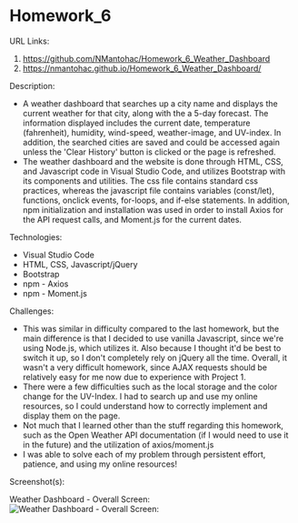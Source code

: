 # Homework_6

URL Links:
  1) https://github.com/NMantohac/Homework_6_Weather_Dashboard
  2) https://nmantohac.github.io/Homework_6_Weather_Dashboard/
  
Description:
  - A weather dashboard that searches up a city name and displays the current weather for that city, along with the a 5-day forecast.
    The information displayed includes the current date, temperature (fahrenheit), humidity, wind-speed, weather-image, and UV-index.
    In addition, the searched cities are saved and could be accessed again unless the 'Clear History' button is clicked or the page is
    refreshed.
  - The weather dashboard and the website is done through HTML, CSS, and Javascript code in Visual Studio Code, and utilizes
    Bootstrap with its components and utilities. The css file contains standard css practices, whereas the javascript file contains
    variables (const/let), functions, onclick events, for-loops, and if-else statements. In addition, npm initialization and
    installation was used in order to install Axios for the API request calls, and Moment.js for the current dates. 
  
 Technologies:
  - Visual Studio Code
  - HTML, CSS, Javascript/jQuery
  - Bootstrap
  - npm - Axios
  - npm - Moment.js
  
  Challenges:
  - This was similar in difficulty compared to the last homework, but the main difference is that I decided to use vanilla Javascript,
    since we're using Node.js, which utilizes it. Also because I thought it'd be best to switch it up, so I don't completely rely on
    jQuery all the time. Overall, it wasn't a very difficult homework, since AJAX requests should be relatively easy for me now due
    to experience with Project 1.
  - There were a few difficulties such as the local storage and the color change for the UV-Index. I had to search up and use my online
    resources, so I could understand how to correctly implement and display them on the page. 
  - Not much that I learned other than the stuff regarding this homework, such as the Open Weather API documentation (if I would need
    to use it in the future) and the utilization of axios/moment.js
  - I was able to solve each of my problem through persistent effort, patience, and using my online resources!
    
  Screenshot(s):
  
  Weather Dashboard - Overall Screen:
  ![Weather Dashboard - Overall Screen:](https://puu.sh/Fx4BE/7cdce6c0dc.png)
  
